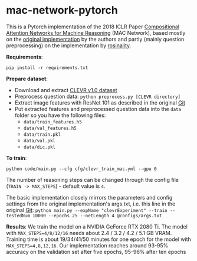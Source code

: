 # mac-network-pytorch

This is a Pytorch implementation of the 2018 ICLR Paper [Compositional Attention Networks for Machine Reasoning](https://arxiv.org/abs/1803.03067) (MAC Network), based mostly on the [original implementation](https://github.com/stanfordnlp/mac-network) by the authors and partly (mainly question preprocessing) on the implementation by [rosinality](https://github.com/rosinality/mac-network-pytorch).

**Requirements**:
```
pip install -r requirements.txt
```

**Prepare dataset**:
- Download and extract [CLEVR v1.0 dataset](http://cs.stanford.edu/people/jcjohns/clevr/)
- Preprocess question data:  `python preprocess.py [CLEVR directory]`
- Extract image features with ResNet 101 as described in the original [Git](https://github.com/stanfordnlp/mac-network#feature-extraction)
- Put extracted features and preprocessed question data into the `data` folder so you have the following files:
    - `data/train_features.h5`
    - `data/val_features.h5`
    - `data/train.pkl`
    - `data/val.pkl`
    - `data/dic.pkl`

**To train**:
```
python code/main.py --cfg cfg/clevr_train_mac.yml --gpu 0
```
The number of reasoning steps can be changed through the config file (`TRAIN -> MAX_STEPS`) - default value is `4`.

The basic implementation closely mirrors the parameters and config settings from the original implementation's args.txt, i.e. this line in the original [Git](https://github.com/stanfordnlp/mac-network#model-variants): `python main.py --expName "clevrExperiment" --train --testedNum 10000 --epochs 25 --netLength 4 @configs/args.txt`

**Results**:
We train the model on a NVIDIA GeForce RTX 2080 Ti. The model with `MAX_STEPS=4/8/12/16` needs about 2.4 / 3.2 / 4.2 / 5.1 GB VRAM.
Training time is about 19/34/41/50 minutes for one epoch for the model with `MAX_STEPS=4,8,12,16`.
Our implementation reaches around 93-95% accuracy on the validation set after five epochs, 95-96% after ten epochs
